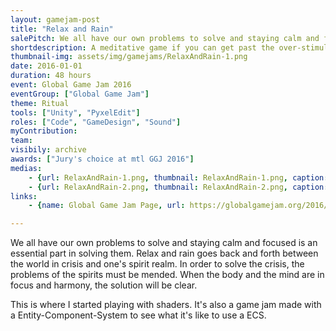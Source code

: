 ```yaml
---
layout: gamejam-post
title: "Relax and Rain"
salePitch: We all have our own problems to solve and staying calm and focused is an essential part in solving them. Relax and rain goes back and forth between the world in crisis and one's spirit realm. In order to solve the crisis, the problems of the spirits must be mended. When the body and the mind are in focus and harmony, the solution will be clear.
shortdescription: A meditative game if you can get past the over-stimulation.
thumbnail-img: assets/img/gamejams/RelaxAndRain-1.png
date: 2016-01-01
duration: 48 hours
event: Global Game Jam 2016
eventGroup: ["Global Game Jam"]
theme: Ritual
tools: ["Unity", "PyxelEdit"]
roles: ["Code", "GameDesign", "Sound"]
myContribution: 
team: 
visibily: archive
awards: ["Jury's choice at mtl GGJ 2016"]
medias: 
    - {url: RelaxAndRain-1.png, thumbnail: RelaxAndRain-1.png, caption: "The mini-game selection screen."}
    - {url: RelaxAndRain-2.png, thumbnail: RelaxAndRain-2.png, caption: "Mini-game where you have to follow."}
links: 
    - {name: Global Game Jam Page, url: https://globalgamejam.org/2016/games/relax-and-rain}

---
```

We all have our own problems to solve and staying calm and focused is an essential part in solving them. Relax and rain goes back and forth between the world in crisis and one's spirit realm. In order to solve the crisis, the problems of the spirits must be mended. When the body and the mind are in focus and harmony, the solution will be clear.

This is where I started playing with shaders. It's also a game jam made with a Entity-Component-System to see what it's like to use a ECS.